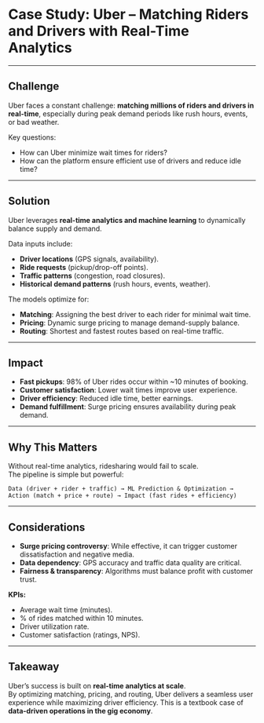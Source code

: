 # Case Study: Uber – Matching Riders and Drivers with Real-Time Analytics

---

## Challenge  

Uber faces a constant challenge: **matching millions of riders and drivers in real-time**, especially during peak demand periods like rush hours, events, or bad weather.  

Key questions:  
- How can Uber minimize wait times for riders?  
- How can the platform ensure efficient use of drivers and reduce idle time?  

---

## Solution  

Uber leverages **real-time analytics and machine learning** to dynamically balance supply and demand.  

Data inputs include:  
- **Driver locations** (GPS signals, availability).  
- **Ride requests** (pickup/drop-off points).  
- **Traffic patterns** (congestion, road closures).  
- **Historical demand patterns** (rush hours, events, weather).  

The models optimize for:  
- **Matching**: Assigning the best driver to each rider for minimal wait time.  
- **Pricing**: Dynamic surge pricing to manage demand-supply balance.  
- **Routing**: Shortest and fastest routes based on real-time traffic.  

---

## Impact  

- **Fast pickups**: 98% of Uber rides occur within ~10 minutes of booking.  
- **Customer satisfaction**: Lower wait times improve user experience.  
- **Driver efficiency**: Reduced idle time, better earnings.  
- **Demand fulfillment**: Surge pricing ensures availability during peak demand.  

---

## Why This Matters  

Without real-time analytics, ridesharing would fail to scale.  
The pipeline is simple but powerful:  

`Data (driver + rider + traffic) → ML Prediction & Optimization → Action (match + price + route) → Impact (fast rides + efficiency)`  

---

## Considerations  

- **Surge pricing controversy**: While effective, it can trigger customer dissatisfaction and negative media.  
- **Data dependency**: GPS accuracy and traffic data quality are critical.  
- **Fairness & transparency**: Algorithms must balance profit with customer trust.  

**KPIs:**  
- Average wait time (minutes).  
- % of rides matched within 10 minutes.  
- Driver utilization rate.  
- Customer satisfaction (ratings, NPS).  

---

## Takeaway  

Uber’s success is built on **real-time analytics at scale**.  
By optimizing matching, pricing, and routing, Uber delivers a seamless user experience while maximizing driver efficiency. This is a textbook case of **data-driven operations in the gig economy**.  

